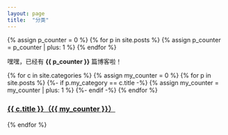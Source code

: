 ```yaml
---
layout: page
title:  "分类"
---
```


{% assign p_counter = 0 %}
{% for p in site.posts %}
  {% assign p_counter = p_counter | plus: 1 %}
{% endfor %}

嘿嘿，已经有 **{{ p_counter }}** 篇博客啦！

{% for c in site.categories %}
  {% assign my_counter = 0 %}
  {% for p in site.posts %}
    {%- if p.my_category == c.title -%}
      {% assign my_counter = my_counter | plus: 1 %}
    {%- endif -%}
  {% endfor %}
  <h3>
    <a href="{{ c.url }}">{{ c.title }}（{{ my_counter }}）</a>
  </h3>
{% endfor %}
